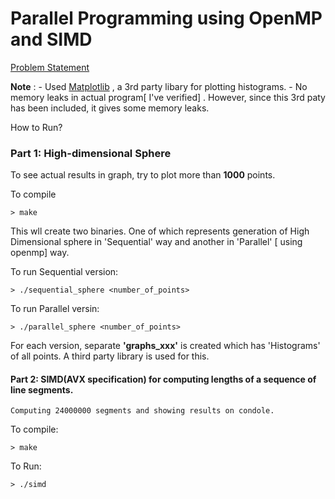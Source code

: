 # Parallel Programming using OpenMP and SIMD

[Problem Statement](http://www.cs.binghamton.edu/~kchiu/cs547/prog/3/)

**Note** : 
	- Used [Matplotlib](https://github.com/lava/matplotlib-cpp) , a 3rd party libary for plotting histograms.
	- No memory leaks in actual program[ I've verified] . However, since this 3rd paty has been included, it gives some memory leaks.

How to Run?

### Part 1: High-dimensional Sphere

To see actual results in graph, try to plot more than **1000** points.

To compile 

	> make

 This wll create two binaries. One of which represents generation of High Dimensional sphere in 'Sequential' way and another in 'Parallel' [ using openmp] way.

 To run Sequential version:

 	> ./sequential_sphere <number_of_points>

 To run Parallel versin:

 	> ./parallel_sphere <number_of_points>


 For each version, separate __'graphs_xxx'__ is created which has 'Histograms' of all points. A third party library is used for this.

#### Part 2: SIMD(AVX specification) for computing lengths of a sequence of line segments.

	Computing 24000000 segments and showing results on condole.

To compile:

	> make

To Run:

	> ./simd
